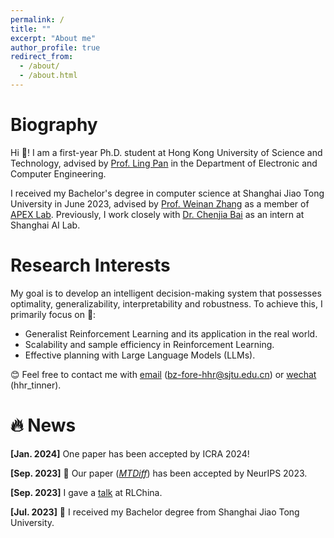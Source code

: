 ```yaml
---
permalink: /
title: ""
excerpt: "About me"
author_profile: true
redirect_from: 
  - /about/
  - /about.html
---
```

<meta charset="utf-8">

# Biography
Hi &#129303;! I am a first-year Ph.D. student at Hong Kong University of Science and Technology, advised by [Prof. Ling Pan](https://ling-pan.github.io/) in the Department of Electronic and Computer Engineering. 

I received my Bachelor's degree in computer science at Shanghai Jiao Tong University in June 2023, advised by [Prof. Weinan Zhang](http://wnzhang.net/) as a member of [APEX Lab](https://apex.sjtu.edu.cn/). Previously, I work closely with [Dr. Chenjia Bai](https://baichenjia.github.io/) as an intern at Shanghai AI Lab.

# Research Interests
My goal is to develop an intelligent decision-making system that possesses optimality, generalizability, interpretability and robustness. To achieve this, I primarily focus on &#129300;:
* Generalist Reinforcement Learning and its application in the real world.
* Scalability and sample efficiency in Reinforcement Learning.
* Effective planning with Large Language Models (LLMs).

 &#128522; Feel free to contact me with <u>email</u> (<a href="bz-fore-hhr@sjtu.edu.cn">bz-fore-hhr@sjtu.edu.cn</a>) or <u>wechat</u> (hhr_tinner).

# &#128293; News
<strong>[Jan. 2024]</strong> One paper has been accepted by ICRA 2024!

<strong>[Sep. 2023]</strong> &#127881; Our paper ([*MTDiff*](https://arxiv.org/abs/2305.18459)) has been accepted by NeurIPS 2023.

<strong>[Sep. 2023]</strong> I gave a [talk](https://www.bilibili.com/video/BV1hu4y1y7sC/?spm_id_from=333.999.0.0) at RLChina.

<strong>[Jul. 2023]</strong> &#127881; I received my Bachelor degree from Shanghai Jiao Tong University.
